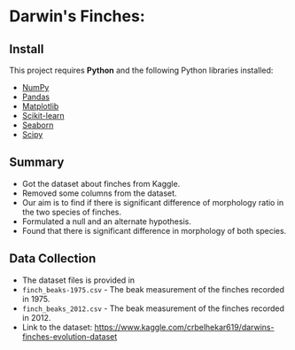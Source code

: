 # Darwin's Finches: 


## Install

This project requires **Python** and the following Python libraries installed:

- [NumPy](http://www.numpy.org/)
- [Pandas](http://pandas.pydata.org/)
- [Matplotlib](http://matplotlib.org/)
- [Scikit-learn](http://scikit-learn.org/stable/)
- [Seaborn](https://seaborn.pydata.org/)
- [Scipy](https://www.scipy.org/)


## Summary
- Got the dataset about finches from Kaggle.
- Removed some columns from the dataset.
- Our aim is to find if there is significant difference of morphology ratio in the two species of finches.
- Formulated a null and an alternate hypothesis.
- Found that there is significant difference in morphology of both species.


## Data Collection
- The dataset files is provided in 
-   `finch_beaks-1975.csv` - The beak measurement of the finches recorded in 1975.
-   `finch_beaks_2012.csv` - The beak measurement of the finches recorded in 2012.
- Link to the dataset: https://www.kaggle.com/crbelhekar619/darwins-finches-evolution-dataset
